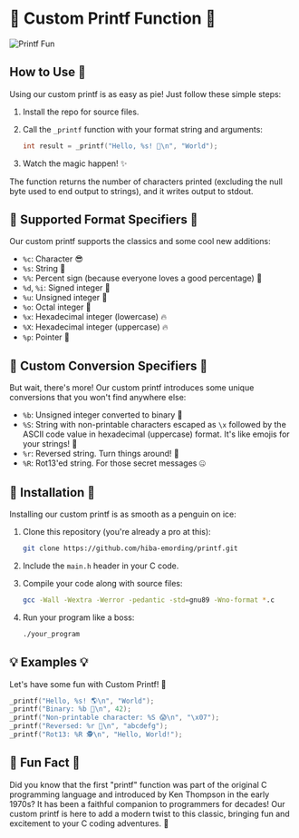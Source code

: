 # 🚀 Custom Printf Function 🚀

![Printf Fun](https://media.giphy.com/media/GwtfUx2P2HnvByDZdg/giphy.gif)


## How to Use 📝

Using our custom printf is as easy as pie! Just follow these simple steps:

1. Install the repo for source files.


2. Call the `_printf` function with your format string and arguments:
   ```c
   int result = _printf("Hello, %s! 🌟\n", "World");
   ```

3. Watch the magic happen! ✨

The function returns the number of characters printed (excluding the null byte used to end output to strings), and it writes output to stdout.

## 🎉 Supported Format Specifiers 🎉

Our custom printf supports the classics and some cool new additions:

- `%c`: Character 😎
- `%s`: String 📜
- `%%`: Percent sign (because everyone loves a good percentage) 🤑
- `%d`, `%i`: Signed integer 🧮
- `%u`: Unsigned integer 🚀
- `%o`: Octal integer 🐙
- `%x`: Hexadecimal integer (lowercase) 🔥
- `%X`: Hexadecimal integer (uppercase) 🔥
- `%p`: Pointer 📍

## 🎈 Custom Conversion Specifiers 🎈

But wait, there's more! Our custom printf introduces some unique conversions that you won't find anywhere else:

- `%b`: Unsigned integer converted to binary 🤖
- `%S`: String with non-printable characters escaped as `\x` followed by the ASCII code value in hexadecimal (uppercase) format. It's like emojis for your strings! 🎨
- `%r`: Reversed string. Turn things around! 🔄
- `%R`: Rot13'ed string. For those secret messages 🤐

## 🚚 Installation 🚚

Installing our custom printf is as smooth as a penguin on ice:

1. Clone this repository (you're already a pro at this):
   ```bash
   git clone https://github.com/hiba-emording/printf.git
   ```

2. Include the `main.h` header in your C code.

3. Compile your code along with source files:
   ```bash
   gcc -Wall -Wextra -Werror -pedantic -std=gnu89 -Wno-format *.c
   ```

4. Run your program like a boss:
   ```bash
   ./your_program
   ```

## 💡 Examples 💡

Let's have some fun with Custom Printf! 🎊

```c
_printf("Hello, %s! 🌎\n", "World");
_printf("Binary: %b 🧬\n", 42);
_printf("Non-printable character: %S 😱\n", "\x07");
_printf("Reversed: %r 🔄\n", "abcdefg");
_printf("Rot13: %R 🕵️\n", "Hello, World!");
```

## 🎉 Fun Fact 🎉

Did you know that the first "printf" function was part of the original C programming language and introduced by Ken Thompson in the early 1970s? It has been a faithful companion to programmers for decades! Our custom printf is here to add a modern twist to this classic, bringing fun and excitement to your C coding adventures. 🚀


